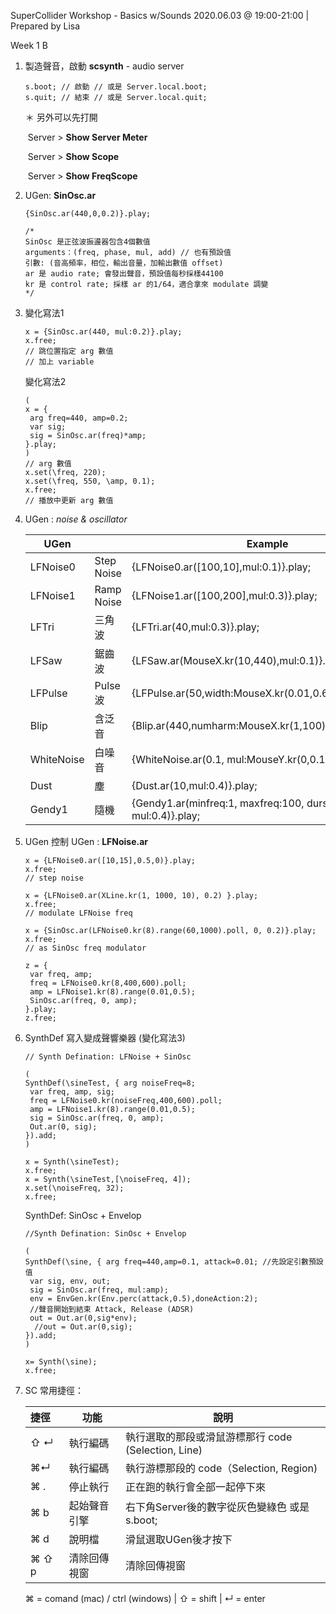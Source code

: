 SuperCollider Workshop - Basics w/Sounds
2020.06.03 @ 19:00-21:00 | Prepared by Lisa

Week 1 B

1. 製造聲音，啟動 **scsynth** - audio server

   ````
   s.boot; // 啟動 // 或是 Server.local.boot;
   s.quit; // 結束 // 或是 Server.local.quit; 
   ````

   ＊ 另外可以先打開 

   ​			Server > **Show Server Meter**

   ​			Server > **Show Scope**

   ​			Server > **Show FreqScope**

2. UGen: **SinOsc.ar**

   ````
   {SinOsc.ar(440,0,0.2)}.play; 
   
   /* 
   SinOsc 是正弦波振盪器包含4個數值
   arguments：(freq, phase, mul, add) // 也有預設值
   引數: (音高頻率，相位，輸出音量，加輸出數值 offset)
   ar 是 audio rate; 會發出聲音，預設值每秒採樣44100
   kr 是 control rate; 採樣 ar 的1/64，適合拿來 modulate 調變
   */
   ````

3. 變化寫法1 


   ````
   x = {SinOsc.ar(440, mul:0.2)}.play; 
   x.free;
   // 跳位置指定 arg 數值 
   // 加上 variable 
   ````

   變化寫法2  

   ````
   (
   x = {
   	arg freq=440, amp=0.2;
   	var sig;
   	sig = SinOsc.ar(freq)*amp;
   }.play;
   )
   // arg 數值
   x.set(\freq, 220);
   x.set(\freq, 550, \amp, 0.1);
   x.free;
   // 播放中更新 arg 數值
   ````

4. UGen : *noise & oscillator*

   | UGen       |            | Example                                                      |
   | ---------- | ---------- | ------------------------------------------------------------ |
   | LFNoise0   | Step Noise | {LFNoise0.ar([100,10],mul:0.1)}.play;                        |
   | LFNoise1   | Ramp Noise | {LFNoise1.ar([100,200],mul:0.3)}.play;                       |
   | LFTri      | 三角波     | {LFTri.ar(40,mul:0.3)}.play;                                 |
   | LFSaw      | 鋸齒波     | {LFSaw.ar(MouseX.kr(10,440),mul:0.1)}.play;                  |
   | LFPulse    | Pulse波    | {LFPulse.ar(50,width:MouseX.kr(0.01,0.6),mul:0.1)}.play;     |
   | Blip       | 含泛音     | {Blip.ar(440,numharm:MouseX.kr(1,100),mul:0.1)}.play;        |
   | WhiteNoise | 白噪音     | {WhiteNoise.ar(0.1, mul:MouseY.kr(0,0.1))}.play;             |
   | Dust       | 塵         | {Dust.ar(10,mul:0.4)}.play;                                  |
   | Gendy1     | 隨機       | {Gendy1.ar(minfreq:1, maxfreq:100, durscale:0.001, mul:0.4)}.play; |

5. UGen 控制 UGen : **LFNoise.ar**

   ````
   x = {LFNoise0.ar([10,15],0.5,0)}.play;
   x.free;
   // step noise
   
   x = {LFNoise0.ar(XLine.kr(1, 1000, 10), 0.2) }.play;
   x.free;
   // modulate LFNoise freq
   
   x = {SinOsc.ar(LFNoise0.kr(8).range(60,1000).poll, 0, 0.2)}.play;
   x.free;
   // as SinOsc freq modulator
   
   z = {
   	var freq, amp;
   	freq = LFNoise0.kr(8,400,600).poll;
   	amp = LFNoise1.kr(8).range(0.01,0.5);
   	SinOsc.ar(freq, 0, amp);
   }.play;
   z.free;
   
   ````

6. SynthDef 寫入變成聲響樂器 (變化寫法3)

   ````
   // Synth Defination: LFNoise + SinOsc
   
   (
   SynthDef(\sineTest, { arg noiseFreq=8;
   	var freq, amp, sig;
   	freq = LFNoise0.kr(noiseFreq,400,600).poll;
   	amp = LFNoise1.kr(8).range(0.01,0.5);
   	sig = SinOsc.ar(freq, 0, amp);
   	Out.ar(0, sig);
   }).add;
   )
   
   x = Synth(\sineTest);
   x.free;
   x = Synth(\sineTest,[\noiseFreq, 4]);
   x.set(\noiseFreq, 32);
   x.free;
   ````

    SynthDef: SinOsc + Envelop

   ````
   //Synth Defination: SinOsc + Envelop
   
   (
   SynthDef(\sine, { arg freq=440,amp=0.1, attack=0.01; //先設定引數預設值
   	var sig, env, out;
   	sig = SinOsc.ar(freq, mul:amp); 
   	env = EnvGen.kr(Env.perc(attack,0.5),doneAction:2); 
   	//聲音開始到結束 Attack, Release (ADSR)
   	out = Out.ar(0,sig*env); 
     //out = Out.ar(0,sig);
   }).add;
   )
   
   x= Synth(\sine);
   x.free;
   ````

7. SC 常用捷徑：

   | 捷徑  | 功能         | 說明                                                |
   | :---- | ------------ | --------------------------------------------------- |
   | ⇧ ↵   | 執行編碼     | 執行選取的那段或滑鼠游標那行 code (Selection, Line) |
   | ⌘↵    | 執行編碼     | 執行游標那段的 code（Selection, Region)             |
   | ⌘ .   | 停止執行     | 正在跑的執行會全部一起停下來                        |
   | ⌘ b   | 起始聲音引擎 | 右下角Server後的數字從灰色變綠色 或是  s.boot;      |
   | ⌘ d   | 說明檔       | 滑鼠選取UGen後才按下                                |
   | ⌘ ⇧ p | 清除回傳視窗 | 清除回傳視窗                                        |

   ⌘ = comand (mac) / ctrl (windows) | ⇧ = shift | ↵ = enter


